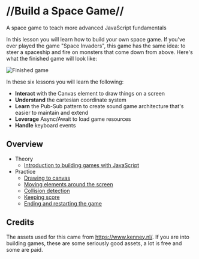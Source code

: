 # //Build a Space Game//

A space game to teach more advanced JavaScript fundamentals

In this lesson you will learn how to build your own space game. If you've ever played the game "Space Invaders", this game has the same idea: to steer a spaceship and fire on monsters that come down from above. Here's what the finished game will look like:

![Finished game](images/pewpew.gif)

In these six lessons you will learn the following:

- **Interact** with the Canvas element to draw things on a screen
- **Understand** the cartesian coordinate system
- **Learn** the Pub-Sub pattern to create sound game architecture that's easier to maintain and extend
- **Leverage** Async/Await to load game resources
- **Handle** keyboard events

## Overview

- Theory
   - [Introduction to building games with JavaScript](1-introduction/README.md)
- Practice
   - [Drawing to canvas](2-drawing-to-canvas/README.md)
   - [Moving elements around the screen](3-moving-elements-around/README.md)
   - [Collision detection](4-collision-detection/README.md)
   - [Keeping score](5-keeping-score/README.md)
   - [Ending and restarting the game](6-end-condition/README.md)

## Credits

The assets used for this came from https://www.kenney.nl/. 
If you are into building games, these are some seriously good assets, a lot is free and some are paid. 

